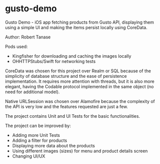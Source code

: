 # gusto-demo

Gusto Demo - iOS app fetching products from Gusto API, displaying them using a simple UI and making the items persist locally using CoreData.

Author: Robert Tanase

Pods used:
- Kingfisher for downloading and caching the images locally
- OHHTTPStubs/Swift for networking tests

CoreData was chosen for this project over Realm or SQL because of the simplicity of database structure and the ease of persistence implementation. It requires more attention with threads, but it is also more elegant, having the Codable protocol implemented in the same object (no need for additional model).

Native URLSession was chosen over Alamofire because the complexity of the API is very low and the features requested are just a few.

The project contains Unit and UI Tests for the basic functionalities.

The project can be improved by:
- Adding more Unit Tests
- Adding a filter for products
- Displaying more data about the products
- Using different images (sizes) for menu and product details screen
- Changing UI/UX 
